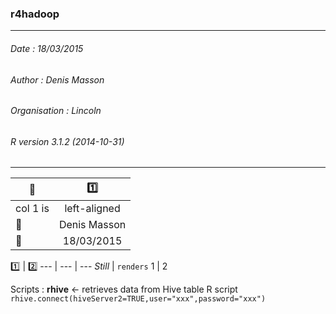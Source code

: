 
### r4hadoop  
---
###### Date : 18/03/2015
###### Author : Denis Masson
###### Organisation : Lincoln
###### R version 3.1.2 (2014-10-31)
---

 
| :file_folder:                | :one:           |
|------------------------------|:---------------:|
| col 1 is                     |  left-aligned   |
|  :busts_in_silhouette:       | Denis Masson    |
| :date:                       | 18/03/2015      | 
 
 
 
 :one: | :two: 
--- | --- | ---
*Still* | `renders`
1 | 2 



Scripts : **rhive** <- retrieves data from Hive table
R script
```rhive.connect(hiveServer2=TRUE,user="xxx",password="xxx")```

